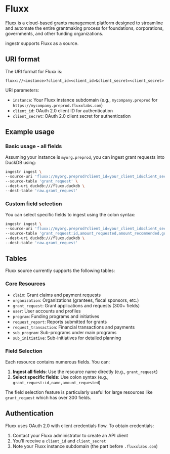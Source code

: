 # Fluxx

[Fluxx](https://www.fluxx.io/) is a cloud-based grants management platform designed to streamline and automate the entire grantmaking process for foundations, corporations, governments, and other funding organizations.

ingestr supports Fluxx as a source.

## URI format

The URI format for Fluxx is:

```plaintext
fluxx://<instance>?client_id=<client_id>&client_secret=<client_secret>
```

URI parameters:

- `instance`: Your Fluxx instance subdomain (e.g., `mycompany.preprod` for `https://mycompany.preprod.fluxxlabs.com`)
- `client_id`: OAuth 2.0 client ID for authentication
- `client_secret`: OAuth 2.0 client secret for authentication

## Example usage

### Basic usage - all fields

Assuming your instance is `myorg.preprod`, you can ingest grant requests into DuckDB using:

```bash
ingestr ingest \
--source-uri 'fluxx://myorg.preprod?client_id=your_client_id&client_secret=your_client_secret' \
--source-table 'grant_request' \
--dest-uri duckdb:///fluxx.duckdb \
--dest-table 'raw.grant_request'
```

### Custom field selection

You can select specific fields to ingest using the colon syntax:

```bash
ingestr ingest \
--source-uri 'fluxx://myorg.preprod?client_id=your_client_id&client_secret=your_client_secret' \
--source-table 'grant_request:id,amount_requested,amount_recommended,granted' \
--dest-uri duckdb:///fluxx.duckdb \
--dest-table 'raw.grant_request'
```

## Tables

Fluxx source currently supports the following tables:

### Core Resources
- `claim`: Grant claims and payment requests
- `organization`: Organizations (grantees, fiscal sponsors, etc.)
- `grant_request`: Grant applications and requests (300+ fields)
- `user`: User accounts and profiles
- `program`: Funding programs and initiatives
- `request_report`: Reports submitted for grants
- `request_transaction`: Financial transactions and payments
- `sub_program`: Sub-programs under main programs
- `sub_initiative`: Sub-initiatives for detailed planning

### Field Selection

Each resource contains numerous fields. You can:
1. **Ingest all fields**: Use the resource name directly (e.g., `grant_request`)
2. **Select specific fields**: Use colon syntax (e.g., `grant_request:id,name,amount_requested`)

The field selection feature is particularly useful for large resources like `grant_request` which has over 300 fields.

## Authentication

Fluxx uses OAuth 2.0 with client credentials flow. To obtain credentials:

1. Contact your Fluxx administrator to create an API client
2. You'll receive a `client_id` and `client_secret`
3. Note your Fluxx instance subdomain (the part before `.fluxxlabs.com`)
